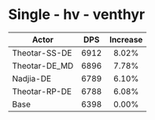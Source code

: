 # Single - hv - venthyr
| Actor | DPS | Increase |
|---|:---:|:---:|
|Theotar-SS-DE|6912|8.02%|
|Theotar-DE_MD|6896|7.78%|
|Nadjia-DE|6789|6.10%|
|Theotar-RP-DE|6788|6.08%|
|Base|6398|0.00%|
